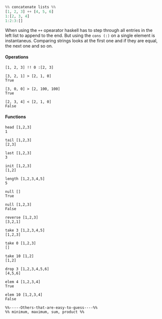 ```haskell
%% concatenate lists %%
[1, 2, 3] ++ [4, 5, 6]
1:[2, 3, 4]
1:2:3:[]
```
When using the `++` opearator haskell has to step through all entries in the left list to append to the end. But using the `cons (:)`  on a single element is instantaneus.
Comparing strings looks at the first one and if they are equal, the next one and so on.

#### Operations
```
[1, 2, 3] !! 0 :[2, 3] 

[3, 2, 1] > [2, 1, 0]
True

[3, 0, 0] > [2, 100, 100]
True

[2, 3, 4] < [2, 1, 0]
False
```

#### Functions
```
head [1,2,3]
1

tail [1,2,3]
[2,3]

last [1,2,3]
3

init [1,2,3]
[1,2]

length [1,2,3,4,5]
5

null []
True

null [1,2,3]
False

reverse [1,2,3]
[3,2,1]

take 3 [1,2,3,4,5]
[1,2,3]

take 0 [1,2,3]
[]

take 10 [1,2]
[1,2]

drop 3 [1,2,3,4,5,6]
[4,5,6]

elem 4 [1,2,3,4]
True

elem 10 [1,2,3,4]
False

%%-----Others-that-are-easy-to-guess----%%
%% minimum, maximum, sum, product %%
```